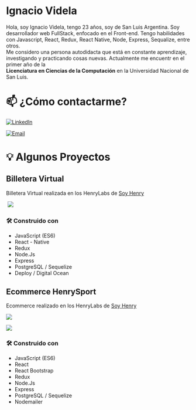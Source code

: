 # Ignacio Videla

<p>
Hola, soy Ignacio Videla, tengo 23 años, soy de San Luis Argentina. Soy desarrollador web FullStack, enfocado en el Front-end.
Tengo habilidades con Javascript, React, Redux, React Native, Node, Express, Sequalize, entre otros.
<br/>
Me considero una persona autodidacta que está en constante aprendizaje, investigando y practicando cosas nuevas. Actualmente me encuentr en el primer año de la 
  <br/>
  <b>Licenciatura en Ciencias de la Computación</b> en la Universidad Nacional de San Luis.
</p>


# 📫 ¿Cómo contactarme?
<p>
<a href="https://www.linkedin.com/in/ignaciovid/"><img alt="LinkedIn" src="https://img.shields.io/badge/LinkedIn-Ignacio%20Videla-blue?style=flat-square&logo=linkedin"></a>

<a href="mailto:ignacioarielvidela@gmail.com"><img alt="Email" src="https://img.shields.io/badge/Email-ignacioarielvidela@gmail.com-blue?style=flat-square&logo=gmail"></a>

  # 💡 Algunos Proyectos

## Billetera Virtual

Billetera Virtual realizada en los HenryLabs de [Soy Henry](https://www.soyhenry.com/)


<p align='left'>
  <img src='https://user-images.githubusercontent.com/65245824/95641384-58f90480-0a78-11eb-8a50-35b02188c28c.png' </img>
</p>

<h3>🛠️  Construido con  </h3> 
<ul>
<li>JavaScript (ES6)</li>
<li>React - Native</li>
<li>Redux</li>
<li>Node.Js</li>
<li>Express</li>
<li>PostgreSQL / Sequelize</li>
<li>Deploy / Digital Ocean</li>
</ul>

## Ecommerce HenrySport

Ecommerce realizado en los HenryLabs de [Soy Henry](https://www.soyhenry.com/)
<p>
  <img src='https://user-images.githubusercontent.com/65375969/119589949-3bc83a80-bdaa-11eb-9b46-1820b22bb518.png' </img>
</p>

<p>
  <img src='https://user-images.githubusercontent.com/65375969/119589977-47b3fc80-bdaa-11eb-9713-e5c4469ef65a.png' </img>
</p>



<h3>🛠️  Construido con  </h3> 
<ul>
<li>JavaScript (ES6)</li>
<li>React </li>
<li>React Bootstrap</li>
<li>Redux</li>
<li>Node.Js</li>
<li>Express</li>
<li>PostgreSQL / Sequelize</li>
<li>Nodemailer</li>
</ul>
